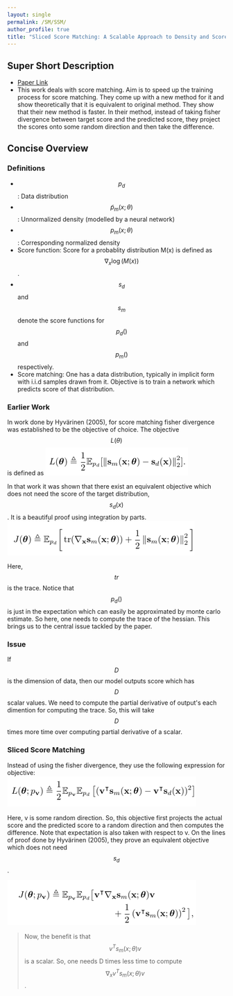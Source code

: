 ```yaml
---
layout: single
permalink: /SM/SSM/
author_profile: true
title: "Sliced Score Matching: A Scalable Approach to Density and Score Estimation"
---
```


## Super Short Description
* [Paper Link](https://arxiv.org/abs/1905.07088)
* This work deals with score matching. Aim is to speed up the training process for score matching. They come up with a new method for it and show theoretically that it is equivalent to original method. They show that their new method is faster. In their method, instead of taking fisher divergence between target score and the predicted score, they project the scores onto some random direction and then take the difference.

## Concise Overview

### Definitions
* $$p_d$$: Data distribution
* $$\widetilde{p}_m(x;\theta)$$: Unnormalized density (modelled by a neural network)
* $${p}_m(x;\theta)$$: Corresponding normalized density
* Score function: Score for a probablity distribution M(x) is defined as $$\nabla_{x} \log(M(x))$$.
* $$s_d$$ and $$s_m$$ denote the score functions for $$p_d()$$ and $$p_m()$$ respectively.
* Score matching: One has a data distribution, typically in implicit form with i.i.d samples drawn from it. Objective is to train a network which predicts score of that distribution.
### Earlier Work
In work done by Hyvärinen (2005), for score matching fisher divergence was established to be the objective of choice. The objective $$L(\theta)$$ is defined as
<img src="/assets/images/score_matching/ssm_fisher2005.png" alt="drawing"
title="Score matching objective"/>

In that work it was shown that there exist an equivalent objective which does not need the score of the target distribution, $$s_d(x)$$. It is a beautiful proof using integration by parts.
<img src="/assets/images/score_matching/ssm_fisher2005_2.png" alt="drawing"
title="Implicit score matching objective"/>

Here, $$tr$$ is the trace. Notice that $$p_d()$$ is just in the expectation which can easily be approximated by monte carlo estimate. So here, one needs to compute the trace of the hessian. This brings us to the central issue tackled by the paper.

### Issue
If $$D$$ is the dimension of data, then our model outputs score which has $$D$$ scalar values. We need to compute the partial derivative of output's each dimention for computing the trace. So, this will take $$D$$ times more time over computing partial derivative of a scalar.

### Sliced Score Matching
Instead of using the fisher divergence, they use the following expression for objective:
<img src="/assets/images/score_matching/ssm_slicedfisher.png" alt="drawing"
title="Sliced score matching objective"/>

Here, v is some random direction. So, this objective first projects the actual score and the predicted score to a random direction and then computes the difference. Note that expectation is also taken with respect to v. On the lines of proof done by Hyvärinen (2005), they prove an equivalent objective which does not need $$s_d$$.


<img src="/assets/images/score_matching/ssm_implicit_slicedfisher.png" alt="drawing"
title="Implicit sliced score matching objective"/>

> Now, the benefit is that $$v^T s_m(x;\theta)v$$ is a scalar. So, one needs D times less time to compute
$$\nabla_{x}v^T s_m(x;\theta)v$$.
